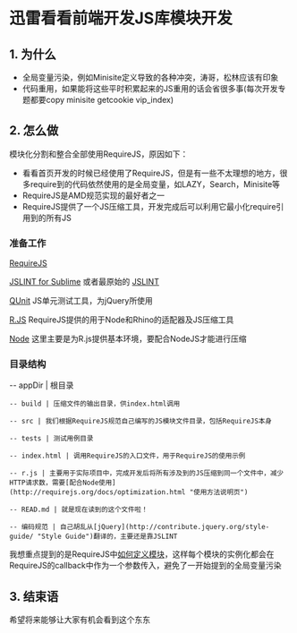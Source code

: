 # 迅雷看看前端开发JS库模块开发 #

## 1. 为什么 ##

<ul>
	<li>全局变量污染，例如Minisite定义导致的各种冲突，涛哥，松林应该有印象</li>
	<li>代码重用，如果能将这些平时积累起来的JS重用的话会省很多事(每次开发专题都要copy minisite getcookie vip_index)</li>
</ul>


## 2. 怎么做 ##
模块化分割和整合全部使用RequireJS，原因如下：
<ul>
	<li>看看首页开发的时候已经使用了RequireJS，但是有一些不太理想的地方，很多require到的代码依然使用的是全局变量，如LAZY，Search，Minisite等</li>
	<li>RequireJS是AMD规范实现的最好者之一</li>
	<li>RequireJS提供了一个JS压缩工具，开发完成后可以利用它最小化require引用到的所有JS</li>
</ul>

### 准备工作 ###
[RequireJS](http://requirejs.org/ "requireJS") 

[JSLINT for Sublime](https://github.com/fbzhong/sublime-jslint "Sublime JSLINT") 或者最原始的 [JSLINT](https://github.com/douglascrockford/JSLint "JSLINT")

[QUnit](https://github.com/jquery/qunit "QUnit") JS单元测试工具，为jQuery所使用

[R.JS](https://github.com/jrburke/r.js "r.js") RequireJS提供的用于Node和Rhino的适配器及JS压缩工具

[Node](http://nodejs.org/download/ "NodeJS") 这里主要是为R.js提供基本环境，要配合NodeJS才能进行压缩

### 目录结构 ###

 -- appDir | 根目录

 	-- build | 压缩文件的输出目录，供index.html调用

 	-- src | 我们根据RequireJS规范自己编写的JS模块文件目录，包括RequireJS本身

 	-- tests | 测试用例目录

 	-- index.html | 调用RequireJS的入口文件，用于RequireJS的使用示例 

 	-- r.js | 主要用于实际项目中，完成开发后将所有涉及到的JS压缩到同一个文件中，减少HTTP请求数，需要[配合Node使用](http://requirejs.org/docs/optimization.html "使用方法说明页")

 	-- READ.md | 就是现在读到的这个文件啦！

 	-- 编码规范 | 自己胡乱从[jQuery](http://contribute.jquery.org/style-guide/ "Style Guide")翻译的，主要还是靠JSLINT


我想重点提到的是RequireJS中[如何定义模块](http://requirejs.org/docs/api.html#define)，这样每个模块的实例化都会在RequireJS的callback中作为一个参数传入，避免了一开始提到的全局变量污染

## 3. 结束语 ##
希望将来能够让大家有机会看到这个东东
